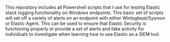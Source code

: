 This repository includes all Powershell scripts that I use for testing Elastic stack logging functionality on Windows endpoints. This basic set of scripts will set off a variety of alerts on an endpoint with either Winlogbeat/Sysmon or Elastic Agent. This can be used to ensure that Elastic Security is functioning properly or provide a set of alerts and fake activity for individuals to investigate when learning how to use Elastic as a SIEM tool. 
